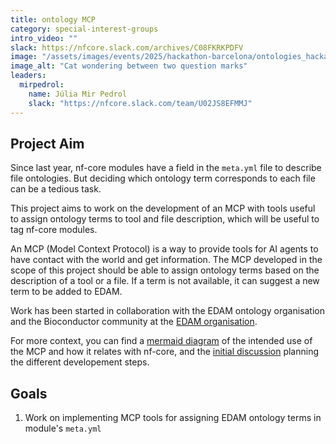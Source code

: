 ```yaml
---
title: ontology MCP
category: special-interest-groups
intro_video: ""
slack: https://nfcore.slack.com/archives/C08FKRKPDFV
image: "/assets/images/events/2025/hackathon-barcelona/ontologies_hackathon_image.jpeg"
image_alt: "Cat wondering between two question marks"
leaders:
  mirpedrol:
    name: Júlia Mir Pedrol
    slack: "https://nfcore.slack.com/team/U02JS8EFMMJ"
---
```


## Project Aim

Since last year, nf-core modules have a field in the `meta.yml` file to describe file ontologies.
But deciding which ontology term corresponds to each file can be a tedious task.

This project aims to work on the development of an MCP with tools useful to assign ontology terms to tool and file description,
which will be useful to tag nf-core modules.

An MCP (Model Context Protocol) is a way to provide tools for AI agents to have contact with the world and get information.
The MCP developed in the scope of this project should be able to assign ontology terms based on the description of a tool or a file.
If a term is not available, it can suggest a new term to be added to EDAM.

Work has been started in collaboration with the EDAM ontology organisation and the Bioconductor community at the [EDAM organisation](https://github.com/edamontology/edammcp).

For more context, you can find a [mermaid diagram](https://github.com/edamontology/edammcp/issues/8) of the intended use of the MCP and how it relates with nf-core, and the [initial discussion](https://github.com/edamontology/edammcp/issues/2) planning the different developement steps.

## Goals

1. Work on implementing MCP tools for assigning EDAM ontology terms in module's `meta.yml`
